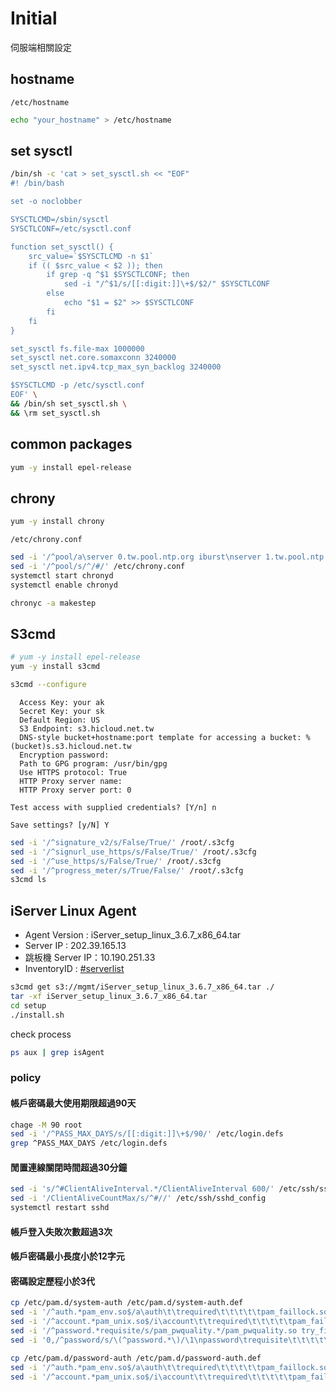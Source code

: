 # Initial

伺服端相關設定

## hostname

`/etc/hostname`

```sh
echo "your_hostname" > /etc/hostname
```

## set sysctl

```sh
/bin/sh -c 'cat > set_sysctl.sh << "EOF"
#! /bin/bash

set -o noclobber

SYSCTLCMD=/sbin/sysctl
SYSCTLCONF=/etc/sysctl.conf

function set_sysctl() {
    src_value=`$SYSCTLCMD -n $1`
    if (( $src_value < $2 )); then
        if grep -q ^$1 $SYSCTLCONF; then
            sed -i "/^$1/s/[[:digit:]]\+$/$2/" $SYSCTLCONF
        else
            echo "$1 = $2" >> $SYSCTLCONF
        fi
    fi
}

set_sysctl fs.file-max 1000000
set_sysctl net.core.somaxconn 3240000
set_sysctl net.ipv4.tcp_max_syn_backlog 3240000

$SYSCTLCMD -p /etc/sysctl.conf
EOF' \
&& /bin/sh set_sysctl.sh \
&& \rm set_sysctl.sh
```

## common packages

```sh
yum -y install epel-release
```

## chrony

```sh
yum -y install chrony
```

`/etc/chrony.conf`

```sh
sed -i '/^pool/a\server 0.tw.pool.ntp.org iburst\nserver 1.tw.pool.ntp.org iburst\nserver 2.tw.pool.ntp.org iburst\nserver 3.tw.pool.ntp.org iburst' /etc/chrony.conf
sed -i '/^pool/s/^/#/' /etc/chrony.conf
systemctl start chronyd
systemctl enable chronyd

chronyc -a makestep
```

## S3cmd

```sh
# yum -y install epel-release
yum -y install s3cmd
```

```sh
s3cmd --configure
```

```
  Access Key: your ak
  Secret Key: your sk
  Default Region: US
  S3 Endpoint: s3.hicloud.net.tw
  DNS-style bucket+hostname:port template for accessing a bucket: %(bucket)s.s3.hicloud.net.tw
  Encryption password:
  Path to GPG program: /usr/bin/gpg
  Use HTTPS protocol: True
  HTTP Proxy server name:
  HTTP Proxy server port: 0
  
Test access with supplied credentials? [Y/n] n

Save settings? [y/N] Y
```

```sh
sed -i '/^signature_v2/s/False/True/' /root/.s3cfg
sed -i '/^signurl_use_https/s/False/True/' /root/.s3cfg
sed -i '/^use_https/s/False/True/' /root/.s3cfg
sed -i '/^progress_meter/s/True/False/' /root/.s3cfg
s3cmd ls
```

## iServer Linux Agent

- Agent Version : iServer_setup_linux_3.6.7_x86_64.tar
- Server IP : 202.39.165.13
- 跳板機 Server IP：10.190.251.33
- InventoryID : [#serverlist](/hicloud/#server-list)

```sh
s3cmd get s3://mgmt/iServer_setup_linux_3.6.7_x86_64.tar ./
tar -xf iServer_setup_linux_3.6.7_x86_64.tar
cd setup
./install.sh
```

check process

```sh
ps aux | grep isAgent
```

### policy

#### 帳戶密碼最大使用期限超過90天

```sh
chage -M 90 root
sed -i '/^PASS_MAX_DAYS/s/[[:digit:]]\+$/90/' /etc/login.defs
grep ^PASS_MAX_DAYS /etc/login.defs
```

#### 閒置連線關閉時間超過30分鐘

```sh
sed -i 's/^#ClientAliveInterval.*/ClientAliveInterval 600/' /etc/ssh/sshd_config
sed -i '/ClientAliveCountMax/s/^#//' /etc/ssh/sshd_config
systemctl restart sshd
```

#### 帳戶登入失敗次數超過3次
#### 帳戶密碼最小長度小於12字元
#### 密碼設定歷程小於3代

```sh
cp /etc/pam.d/system-auth /etc/pam.d/system-auth.def
sed -i '/^auth.*pam_env.so$/a\auth\t\trequired\t\t\t\t\tpam_faillock.so preauth silent audit deny=3 unlock_time=1800' /etc/pam.d/system-auth
sed -i '/^account.*pam_unix.so$/i\account\t\trequired\t\t\t\t\tpam_faillock.so' /etc/pam.d/system-auth
sed -i '/^password.*requisite/s/pam_pwquality.*/pam_pwquality.so try_first_pass local_users_only retry=3 authtok_type= minlen=12 dcredit=-1 ucredit=-1 lcredit=-1 ocredit=-1 enforce_for_root/' /etc/pam.d/system-auth
sed -i '0,/^password/s/\(^password.*\)/\1\npassword\trequisite\t\t\t\t\tpam_pwhistory.so use_authtok remember=3/' /etc/pam.d/system-auth
```

```sh
cp /etc/pam.d/password-auth /etc/pam.d/password-auth.def
sed -i '/^auth.*pam_env.so$/a\auth\t\trequired\t\t\t\t\tpam_faillock.so preauth silent audit deny=3 unlock_time=1800' /etc/pam.d/password-auth
sed -i '/^account.*pam_unix.so$/i\account\t\trequired\t\t\t\t\tpam_faillock.so' /etc/pam.d/password-auth
```
